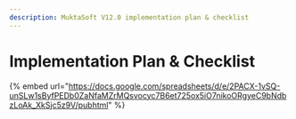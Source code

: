 ```yaml
---
description: MuktaSoft V12.0 implementation plan & checklist
---
```


# Implementation Plan & Checklist

{% embed url="https://docs.google.com/spreadsheets/d/e/2PACX-1vSQ-unSLw1sByfPEDb0ZaNfaMZrMQsvocyc7B6et725ox5iO7nikoORgyeC9bNdbzLoAk_XkSjc5z9V/pubhtml" %}
